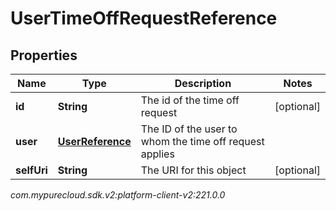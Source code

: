 # UserTimeOffRequestReference


## Properties

| Name | Type | Description | Notes |
| ------------ | ------------- | ------------- | ------------- |
| **id** | **String** | The id of the time off request |  [optional] |
| **user** | [**UserReference**](UserReference) | The ID of the user to whom the time off request applies |  |
| **selfUri** | **String** | The URI for this object |  [optional] |




_com.mypurecloud.sdk.v2:platform-client-v2:221.0.0_
